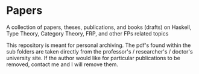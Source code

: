 # Papers
A collection of papers, theses, publications, and books (drafts) on Haskell, Type Theory, Category Theory, FRP, and other FPs related topics

This repository is meant for personal archiving.  The pdf's found within the sub folders are taken directly from the professor's / researcher's / doctor's university site.  If the author would like for particular publications to be removed, contact me and I will remove them.

